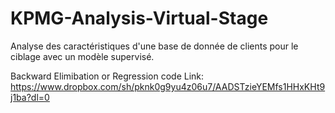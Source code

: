 # KPMG-Analysis-Virtual-Stage
Analyse des caractéristiques d'une base de donnée de clients pour le ciblage avec un modèle supervisé. 

Backward Elimibation or Regression code Link: https://www.dropbox.com/sh/pknk0g9yu4z06u7/AADSTzieYEMfs1HHxKHt9j1ba?dl=0
